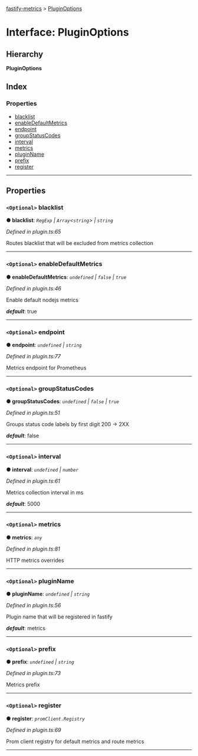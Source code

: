 [fastify-metrics](../README.md) > [PluginOptions](../interfaces/pluginoptions.md)

# Interface: PluginOptions

## Hierarchy

**PluginOptions**

## Index

### Properties

* [blacklist](pluginoptions.md#blacklist)
* [enableDefaultMetrics](pluginoptions.md#enabledefaultmetrics)
* [endpoint](pluginoptions.md#endpoint)
* [groupStatusCodes](pluginoptions.md#groupstatuscodes)
* [interval](pluginoptions.md#interval)
* [metrics](pluginoptions.md#metrics)
* [pluginName](pluginoptions.md#pluginname)
* [prefix](pluginoptions.md#prefix)
* [register](pluginoptions.md#register)

---

## Properties

<a id="blacklist"></a>

### `<Optional>` blacklist

**● blacklist**: *`RegExp` \| `Array`<`string`> \| `string`*

*Defined in plugin.ts:65*

Routes blacklist that will be excluded from metrics collection

___
<a id="enabledefaultmetrics"></a>

### `<Optional>` enableDefaultMetrics

**● enableDefaultMetrics**: *`undefined` \| `false` \| `true`*

*Defined in plugin.ts:46*

Enable default nodejs metrics

*__default__*: true

___
<a id="endpoint"></a>

### `<Optional>` endpoint

**● endpoint**: *`undefined` \| `string`*

*Defined in plugin.ts:77*

Metrics endpoint for Prometheus

___
<a id="groupstatuscodes"></a>

### `<Optional>` groupStatusCodes

**● groupStatusCodes**: *`undefined` \| `false` \| `true`*

*Defined in plugin.ts:51*

Groups status code labels by first digit 200 -> 2XX

*__default__*: false

___
<a id="interval"></a>

### `<Optional>` interval

**● interval**: *`undefined` \| `number`*

*Defined in plugin.ts:61*

Metrics collection interval in ms

*__default__*: 5000

___
<a id="metrics"></a>

### `<Optional>` metrics

**● metrics**: *`any`*

*Defined in plugin.ts:81*

HTTP metrics overrides

___
<a id="pluginname"></a>

### `<Optional>` pluginName

**● pluginName**: *`undefined` \| `string`*

*Defined in plugin.ts:56*

Plugin name that will be registered in fastify

*__default__*: metrics

___
<a id="prefix"></a>

### `<Optional>` prefix

**● prefix**: *`undefined` \| `string`*

*Defined in plugin.ts:73*

Metrics prefix

___
<a id="register"></a>

### `<Optional>` register

**● register**: *`promClient.Registry`*

*Defined in plugin.ts:69*

Prom client registry for default metrics and route metrics

___

